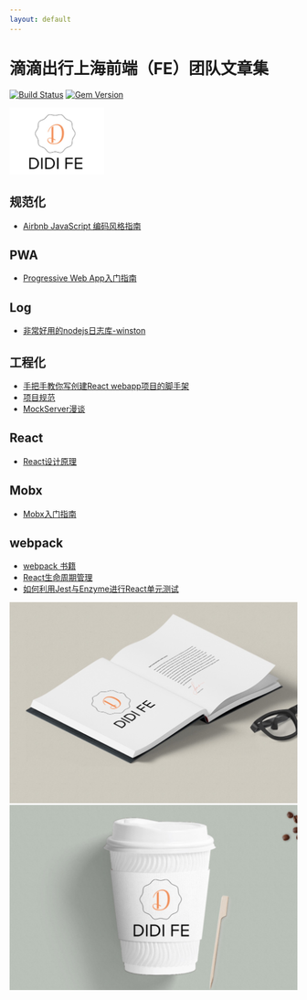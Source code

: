 ```yaml
---
layout: default
---
```


# 滴滴出行上海前端（FE）团队文章集

[![Build Status](https://travis-ci.org/pages-themes/cayman.svg?branch=master)](https://travis-ci.org/pages-themes/cayman) [![Gem Version](https://badge.fury.io/rb/jekyll-theme-cayman.svg)](https://badge.fury.io/rb/jekyll-theme-cayman)


<img src="./images/logos/fe-logo.jpeg" width="166px">

## 规范化
* [Airbnb JavaScript 编码风格指南](./docs/about-codeStyle/airbnb-javascript-code-style.md)

## PWA
* [Progressive Web App入门指南](./docs/about-pwa/a-beginners-guide-to-progressive-web-apps.md)


## Log

* [非常好用的nodejs日志库-winston](./docs/about-log/winston.md)

## 工程化

* [手把手教你写创建React webapp项目的脚手架](./docs/about-project/generator-react-webapp-by-yoman.md)
* [项目规范](https://github.com/GalaxyTeam/project-guidelines)
* [MockServer漫谈](./docs/about-project/mock-server.md)

## React

* [React设计原理](./docs/about-react/react-design-principles.md)

## Mobx

* [Mobx入门指南](./docs/about-mobx/mobx-guide.md)

## webpack

* [webpack 书籍](./docs/about-webpack/01_foreword.md)
* [React生命周期管理](./docs/about-react/react-lifecycle.md)
* [如何利用Jest与Enzyme进行React单元测试](./docs/about-react/react-unittest-with-jest-and-enzyme.md)


![DIDI FE logo](./images/logos/fe-mean1.jpeg)
![DIDI FE logo](./images/logos/fe-mean2.jpeg)
